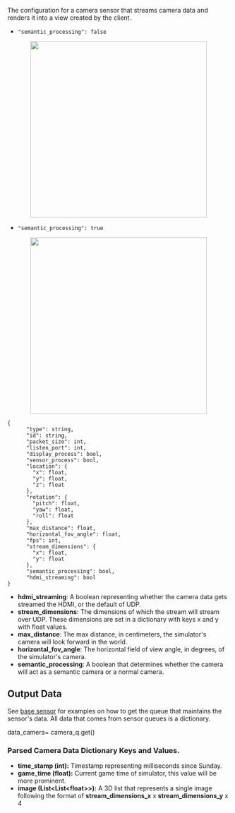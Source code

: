 The configuration for a camera sensor that streams camera data and renders it into a view created by the client.

- `"semantic_processing": false`
<p align="center">
<img src="https://github.com/monoDriveIO/PythonClient/blob/master/WikiPhotos/camerasensor.PNG" width="400" height="400" />
</p>

- `"semantic_processing": true`
<p align="center">
<img src="https://github.com/monoDriveIO/PythonClient/blob/master/WikiPhotos/semanticcamerasensor.PNG" width="400" height="400" />
</p>

```
{
      "type": string,
      "id": string,
      "packet_size": int,
      "listen_port": int,
      "display_process": bool,
      "sensor_process": bool,
      "location": {
        "x": float,
        "y": float,
        "z": float
      },
      "rotation": {
        "pitch": float,
        "yaw": float,
        "roll": float
      },
      "max_distance": float,
      "horizontal_fov_angle": float,
      "fps": int,
      "stream_dimensions": {
        "x": float,
        "y": float
      },
      "semantic_processing": bool,
      "hdmi_streaming": bool
}
```

- **hdmi_streaming**: A boolean representing whether the camera data gets streamed the HDMI, or the default of UDP.
- **stream_dimensions**: The dimensions of which the stream will stream over UDP. These dimensions are set in a dictionary with keys x and y with float values.
- **max_distance**: The max distance, in centimeters, the simulator's camera will look forward in the world.
- **horizontal_fov_angle**: The horizontal field of view angle, in degrees, of the simulator's camera.
- **semantic_processing**: A boolean that determines whether the camera will act as a semantic camera or a normal camera.

## Output Data
See [base sensor](https://github.com/monoDriveIO/PythonClient/wiki/Base-Sensor) for examples on how to get the queue that maintains the sensor's data. All data that comes from sensor queues is a dictionary.

data_camera= camera_q.get()

### Parsed Camera Data Dictionary Keys and Values.

- **time_stamp (int):** Timestamp representing milliseconds since Sunday.
- **game_time (float):** Current game time of simulator, this value will be more prominent.
- **image (List<List<float<float>>>):** A 3D list that represents a single image following the format of **stream_dimensions_x** x **stream_dimensions_y** x 4